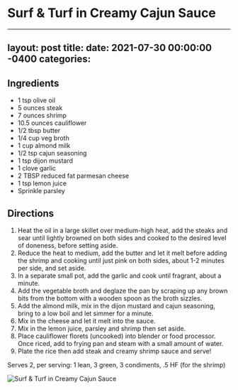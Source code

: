 # Surf & Turf in Creamy Cajun Sauce
---
layout: post
title: 
date:   2021-07-30 00:00:00 -0400
categories: 
---
## Ingredients 
* 1 tsp olive oil
* 5 ounces steak
* 7 ounces shrimp
* 10.5 ounces cauliflower
* 1/2 tbsp butter 
* 1/4 cup veg broth
* 1 cup almond milk
* 1/2 tsp cajun seasoning
* 1 tsp dijon mustard
* 1 clove garlic
* 2 TBSP reduced fat parmesan cheese
* 1 tsp lemon juice
* Sprinkle parsley 

## Directions
1. Heat the oil in a large skillet over medium-high heat, add the steaks and sear until lightly browned on both sides and cooked to the desired level of doneness, before setting aside.
2. Reduce the heat to medium, add the butter and let it melt before adding the shrimp and cooking until just pink on both sides, about 1-2 minutes per side, and set aside.
3. In a separate small pot, add the garlic and cook until fragrant, about a minute.
4. Add the vegetable broth and deglaze the pan by scraping up any brown bits from the bottom with a wooden spoon as the broth sizzles.
5. Add the almond milk, mix in the dijon mustard and cajun seasoning, bring to a low boil and let simmer for a minute.
6. Mix in the cheese and let it melt into the sauce.
7. Mix in the lemon juice, parsley and shrimp then set aside. 
8. Place cauliflower florets (uncooked) into blender or food processor. Once riced, add to frying pan and steam with a small amount of water. 
9. Plate the rice then add steak and creamy shrimp sauce and serve!

Serves 2, per serving: 1 lean, 3 green, 3 condiments, .5 HF (for the shrimp)

![Surf & Turf in Creamy Cajun Sauce](/images/Surf%20&%20Turf%20in%20Creamy%20Cajun%20Sauce.png)

